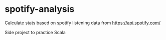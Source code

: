 # spotify-analysis

Calculate stats based on spotify listening data from https://api.spotify.com/

Side project to practice Scala